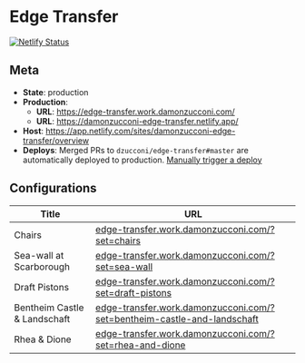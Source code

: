 # Edge Transfer

[![Netlify Status](https://api.netlify.com/api/v1/badges/4e3906e5-ae1e-4be0-aa60-47a5595949df/deploy-status)](https://app.netlify.com/sites/damonzucconi-edge-transfer/deploys)

## Meta

- **State**: production
- **Production**:
  - **URL**: https://edge-transfer.work.damonzucconi.com/
  - **URL**: https://damonzucconi-edge-transfer.netlify.app/
- **Host**: https://app.netlify.com/sites/damonzucconi-edge-transfer/overview
- **Deploys**: Merged PRs to `dzucconi/edge-transfer#master` are automatically deployed to production. [Manually trigger a deploy](https://app.netlify.com/sites/damonzucconi-edge-transfer/deploys)

## Configurations

| Title                        | URL                                                                                                                                                        |
| ---------------------------- | ---------------------------------------------------------------------------------------------------------------------------------------------------------- |
| Chairs                       | [edge-transfer.work.damonzucconi.com/?set=chairs](https://edge-transfer.work.damonzucconi.com/?set=chairs)                                                 |
| Sea-wall at Scarborough      | [edge-transfer.work.damonzucconi.com/?set=sea-wall](https://edge-transfer.work.damonzucconi.com/?set=sea-wall)                                             |
| Draft Pistons                | [edge-transfer.work.damonzucconi.com/?set=draft-pistons](https://edge-transfer.work.damonzucconi.com/?set=draft-pistons)                                   |
| Bentheim Castle & Landschaft | [edge-transfer.work.damonzucconi.com/?set=bentheim-castle-and-landschaft](https://edge-transfer.work.damonzucconi.com/?set=bentheim-castle-and-landschaft) |
| Rhea & Dione                 | [edge-transfer.work.damonzucconi.com/?set=rhea-and-dione](https://edge-transfer.work.damonzucconi.com/?set=rhea-and-dione)                                 |
